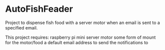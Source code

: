 # AutoFishFeader
Project to dispense fish food with a server motor when an email is sent to a specified email.

This project requires:
    raspberry pi
    mini server motor
    some form of mount for the motor/food
    a default email address to send the notifications to
